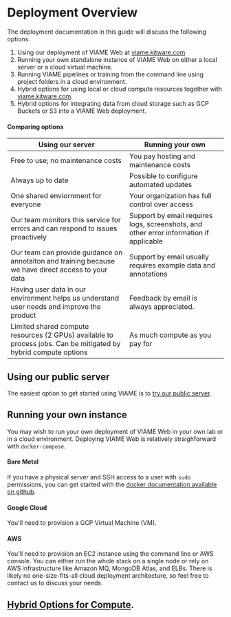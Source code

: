 # Deployment Overview

The deployment documentation in this guide will discuss the following options.

1. Using our deployment of VIAME Web at [viame.kitware.com](https://viame.kitware.com)
1. Running your own standalone instance of VIAME Web on either a local server or a cloud virtual machine.
1. Running VIAME pipelines or training from the command line using project folders in a cloud environment.
1. Hybrid options for using local or cloud compute resources together with [viame.kitware.com](https://viame.kitware.com).
1. Hybrid options for integrating data from cloud storage such as GCP Buckets or S3 into a VIAME Web deployment.

#### Comparing options

| Using our server | Running your own |
|----------|-----------|
Free to use; no maintenance costs | You pay hosting and maintenance costs |
Always up to date | Possible to configure automated updates |
One shared enviornment for everyone | Your organization has full control over access |
Our team monitors this service for errors and can respond to issues proactively | Support by email requires logs, screenshots, and other error information if applicable
Our team can provide guidance on annotaiton and training because we have direct access to your data | Support by email usually requires example data and annotations
Having user data in our environment helps us understand user needs and improve the product | Feedback by email is always appreciated.
Limited shared compute resources (2 GPUs) available to process jobs. Can be mitigated by hybrid compute options | As much compute as you pay for

## Using our public server

The easiest option to get started using VIAME is to [try our public server](Web-Version.md).

## Running your own instance

You may wish to run your own deployment of VIAME Web in your own lab or in a cloud environment.  Deploying VIAME Web is relatively straighforward with `docker-compose`.

#### Bare Metal

If you have a physical server and SSH access to a user with `sudo` permissions, you can get started with the [docker documentation available on github](https://github.com/Kitware/dive/tree/main/docker).

#### Google Cloud

You'll need to provision a GCP Virtual Machine (VM).

#### AWS

You'll need to provision an EC2 instance using the command line or AWS console.  You can either run the whole stack on a single node or rely on AWS infrastructure like Amazon MQ, MongoDB Atlas, and ELBs.  There is likely no one-size-fits-all cloud deployment architecture, so feel free to contact us to discuss your needs.

## [Hybrid Options for Compute](Deployment-Hybrid-Google-Cloud.md).
